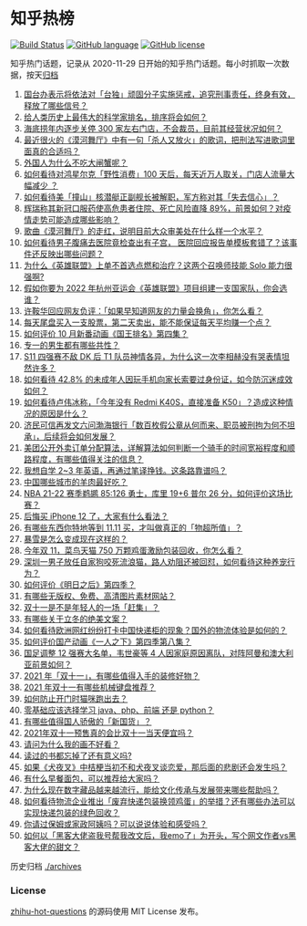 # 知乎热榜
[![Build Status](https://github.com/ToWeLong/zhihu-hot-questions/workflows/CI/badge.svg)](https://github.com/ToWeLong/zhihu-hot-questions/actions)
[![GitHub language](https://img.shields.io/badge/language-golang-orange.svg)](https://golang.org/)
[![GitHub license](https://img.shields.io/github/license/ToWeLong/zhihu-hot-questions)](https://github.com/ToWeLong/zhihu-hot-questions/blob/main/LICENSE)

知乎热门话题，记录从 2020-11-29 日开始的知乎热门话题。每小时抓取一次数据，按天[归档](./archives)

<!-- BEGIN -->

1. [国台办表示将依法对「台独」顽固分子实施惩戒，追究刑事责任，终身有效，释放了哪些信号？](https://www.zhihu.com/question/496832582)
1. [给人类历史上最伟大的科学家排名，排序将会如何？](https://www.zhihu.com/question/299165847)
1. [海底捞年内逐步关停 300 家左右门店，不会裁员，目前其经营状况如何？](https://www.zhihu.com/question/496881758)
1. [最近很火的《漠河舞厅》中有一句「杀人又放火」的歌词，把刑法写进歌词里面真的合适吗？](https://www.zhihu.com/question/495178181)
1. [外国人为什么不吃大闸蟹呢？](https://www.zhihu.com/question/21709426)
1. [如何看待对鸿星尔克「野性消费」100 天后，每天近万人取关，门店人流量大幅减少 ？](https://www.zhihu.com/question/496516870)
1. [如何看待美「撞山」核潜艇正副舰长被解职，军方称对其「失去信心」？](https://www.zhihu.com/question/496725695)
1. [辉瑞称其新冠口服药使高危患者住院、死亡风险直降 89%，前景如何？对疫情走势可能造成哪些影响？](https://www.zhihu.com/question/496885269)
1. [歌曲《漠河舞厅》的走红，说明目前大众审美处在什么样一个水平？](https://www.zhihu.com/question/496094649)
1. [如何看待男子腹痛去医院竟检查出有子宫， 医院回应报告单模板套错了？该事件还反映出哪些问题？](https://www.zhihu.com/question/496826262)
1. [为什么《英雄联盟》上单不首选点燃和治疗？这两个召唤师技能 Solo 能力很强啊?](https://www.zhihu.com/question/496464565)
1. [假如你要为 2022 年杭州亚运会《英雄联盟》项目组建一支国家队，你会选谁？](https://www.zhihu.com/question/496008839)
1. [许鞍华回应网友负评：「如果早知道网友的力量会换角」，你怎么看？](https://www.zhihu.com/question/496536368)
1. [每天尾盘买入一支股票，第二天卖出，能不能保证每天平均赚一个点？](https://www.zhihu.com/question/489956398)
1. [如何评价 10 月新番动画《国王排名》第四集？](https://www.zhihu.com/question/496559602)
1. [专一的男生都有哪些共性？](https://www.zhihu.com/question/49635278)
1. [S11 四强赛不敌 DK 后 T1 队员神情各异，为什么这一次李相赫没有哭表情坦然许多？](https://www.zhihu.com/question/495843023)
1. [如何看待 42.8% 的未成年人因玩手机向家长索要过身份证，如今防沉迷成效如何？](https://www.zhihu.com/question/496787857)
1. [如何看待卢伟冰称，「今年没有 Redmi K40S，直接准备 K50」？造成这种情况的原因是什么？](https://www.zhihu.com/question/496651622)
1. [济民可信再发文六问渤海银行「数百枚假公章从何而来、职员被刑拘为何不坦承」，后续将会如何发展？](https://www.zhihu.com/question/496892081)
1. [美团公开外卖订单分配算法，详解算法如何判断一个骑手的时间宽裕程度和顺路程度，有哪些值得关注的信息？](https://www.zhihu.com/question/496861462)
1. [我想自学 2~3 年英语，再通过笔译挣钱。这条路靠谱吗？](https://www.zhihu.com/question/35115182)
1. [中国哪些城市的羊肉最好吃？](https://www.zhihu.com/question/268869162)
1. [NBA 21-22 赛季鹈鹕 85:126 勇士，库里 19+6 普尔 26 分，如何评价这场比赛？](https://www.zhihu.com/question/496960901)
1. [后悔买 iPhone 12 了，大家有什么看法？](https://www.zhihu.com/question/445160711)
1. [有哪些东西你特地等到 11.11 买，才叫做真正的「物超所值」？](https://www.zhihu.com/question/495536040)
1. [暴雪是怎么变成现在这样的？](https://www.zhihu.com/question/495070369)
1. [今年双 11，菜鸟天猫 750 万颗鸡蛋激励包装回收，你怎么看？](https://www.zhihu.com/question/496427949)
1. [深圳一男子放任自家狗咬死流浪猫，路人劝阻还被回怼，如何看待这种养宠行为？](https://www.zhihu.com/question/496942459)
1. [如何评价《明日之后》第四季？](https://www.zhihu.com/question/495837912)
1. [有哪些无版权、免费、高清图片素材网站？](https://www.zhihu.com/question/318961106)
1. [双十一是不是年轻人的一场「赶集」？](https://www.zhihu.com/question/496652683)
1. [有哪些关于立冬的绝美文案？](https://www.zhihu.com/question/496236876)
1. [如何看待欧洲网红纷纷打卡中国快递柜的现象？国外的物流体验是如何的？](https://www.zhihu.com/question/496654856)
1. [如何评价国产动画《一人之下》第四季第八集？](https://www.zhihu.com/question/496626928)
1. [国足调整 12 强赛大名单，韦世豪等 4 人因家庭原因离队，对阵阿曼和澳大利亚前景如何？](https://www.zhihu.com/question/496765753)
1. [2021 年「双十一」，有哪些值得入手的装修好物？](https://www.zhihu.com/question/496649942)
1. [2021 年双十一有哪些机械键盘推荐？](https://www.zhihu.com/question/491549226)
1. [如何防止开门时猫咪跑出去？](https://www.zhihu.com/question/406173711)
1. [零基础应该选择学习 java、php、前端 还是 python？](https://www.zhihu.com/question/40801731)
1. [有哪些值得国人骄傲的「新国货」？](https://www.zhihu.com/question/34782551)
1. [2021年双十一预售真的会比双十一当天便宜吗？](https://www.zhihu.com/question/301494154)
1. [请问为什么我的画不好看？](https://www.zhihu.com/question/495779004)
1. [读过的书都忘掉了还有意义吗?](https://www.zhihu.com/question/493307106)
1. [如果《犬夜叉》中桔梗当初不和犬夜叉谈恋爱，那后面的悲剧还会发生吗？](https://www.zhihu.com/question/495619527)
1. [有什么早餐面包，可以推荐给大家吗？](https://www.zhihu.com/question/426477497)
1. [为什么现在数字藏品越来越流行，能给文化传承与发展带来哪些帮助吗？](https://www.zhihu.com/question/496681864)
1. [如何看待物流企业推出「废弃快递包装换领鸡蛋」的举措？还有哪些办法可以实现快递包装的绿色回收？](https://www.zhihu.com/question/496654349)
1. [你请过保姆或家政阿姨吗？可以说说体验和感受吗？](https://www.zhihu.com/question/281944947)
1. [如何以「黑客大佬盗我号帮我改文后，我emo了」为开头，写个网文作者vs黑客大佬的甜文？](https://www.zhihu.com/question/495935100)

<!-- END -->

历史归档 [./archives](./archives)


### License
[zhihu-hot-questions](https://github.com/towelong/zhihu-hot-questions) 的源码使用 MIT License 发布。